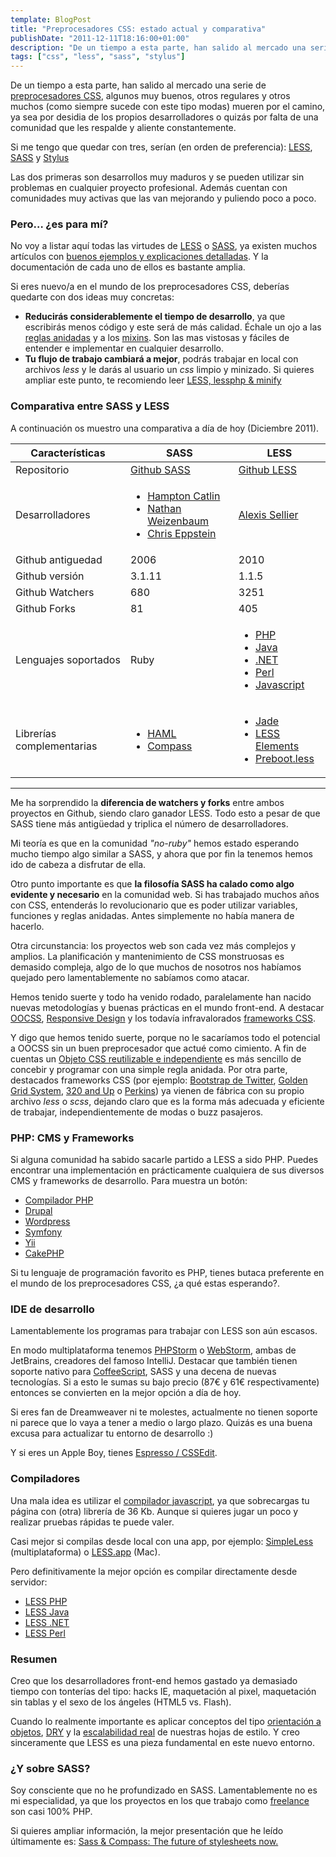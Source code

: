 ```yaml
---
template: BlogPost
title: "Preprocesadores CSS: estado actual y comparativa"
publishDate: "2011-12-11T18:16:00+01:00"
description: "De un tiempo a esta parte, han salido al mercado una serie de preprocesadores CSS, algunos muy buenos, otros regulares y otros muchos mueren por el camino."
tags: ["css", "less", "sass", "stylus"]
---
```


De un tiempo a esta parte, han salido al mercado una serie de [preprocesadores CSS](https://www.google.com/search?q=CSS+Preprocessor/), algunos muy buenos, otros regulares y otros muchos (como siempre sucede con este tipo modas) mueren por el camino, ya sea por desidia de los propios desarrolladores o quizás por falta de una comunidad que les respalde y aliente constantemente.

Si me tengo que quedar con tres, serían (en orden de preferencia):
[LESS](https://lesscss.org/), [SASS](https://sass-lang.com/) y
[Stylus](https://learnboost.github.com/stylus/)

Las dos primeras son desarrollos muy maduros y se pueden utilizar sin
problemas en cualquier proyecto profesional. Además cuentan con
comunidades muy activas que las van mejorando y puliendo poco a poco.

### Pero… ¿es para mí?

No voy a listar aquí todas las virtudes de [LESS](https://lesscss.org/) o
[SASS](https://sass-lang.com/), ya existen muchos artículos con [buenos
ejemplos y explicaciones
detalladas](https://coding.smashingmagazine.com/2011/09/09/an-introduction-to-less-and-comparison-to-sass "An Introduction To LESS, And Comparison To Sass").
Y la documentación de cada uno de ellos es bastante amplia.

Si eres nuevo/a en el mundo de los preprocesadores CSS, deberías
quedarte con dos ideas muy concretas:

- **Reducirás considerablemente el tiempo de desarrollo**, ya que
  escribirás menos código y este será de más calidad. Échale un ojo a
  las [reglas anidadas](https://lesscss.org/#-nested-rules) y a los
  [mixins](https://lesscss.org/#-mixins). Son las mas vistosas y
  fáciles de entender e implementar en cualquier desarrollo.
- **Tu flujo de trabajo cambiará a mejor**, podrás trabajar en local
  con archivos _less_ y le darás al usuario un _css_ limpio y
  minizado. Si quieres ampliar este punto, te recomiendo leer [LESS,
  lessphp & minify](https://blog.garciaechegaray.com/2011/12/07/less-lessphp-minify.html)

### Comparativa entre SASS y LESS

A continuación os muestro una comparativa a día de hoy (Diciembre 2011).

<table class="tables">
    <thead>
        <tr>
            <th>Características</th>
            <th>SASS</th>
            <th>LESS</th>
        </tr>
    </thead>
    <tbody>
        <tr>
            <td>Repositorio</td>
            <td><a href="https://github.com/nex3/sass">Github SASS</a></td>
            <td><a href="https://github.com/cloudhead/less.js)">Github LESS</a></td>
        </tr>
        <tr>
            <td>Desarrolladores</td>
            <td>
                <ul>
                    <li><a href="https://www.twitter.com/hcatlin">Hampton Catlin</a></li>
                    <li><a href="https://twitter.com/#!/nex3">Nathan Weizenbaum</a></li>
                    <li><a href="https://twitter.com/#!/chriseppstein">Chris Eppstein</a></li>
                </ul>
            </td>
            <td>
                <a href="https://twitter.com/cloudhead">Alexis Sellier</a>
            </td>
        </tr>
        <tr>
            <td>Github antiguedad</td>
            <td>2006</td>
            <td>2010</td>
        </tr>
        <tr>
            <td>Github versión</td>
            <td>3.1.11</td>
            <td>1.1.5</td>
        </tr>
        <tr>
            <td>Github Watchers</td>
            <td>680</td>
            <td>3251</td>
        </tr>
        <tr>
            <td>Github Forks</td>
            <td>81</td>
            <td>405</td>
        </tr>
        <tr>
            <td>Lenguajes soportados</td>
            <td>Ruby</td>
            <td>
                <ul>
                    <li><a href="https://leafo.net/lessphp/">PHP</a></li>
                    <li><a href="https://github.com/asual/lesscss-servlet">Java</a></li>
                    <li><a href="https://www.dotlesscss.org">.NET</a></li>
                    <li><a href="https://search.cpan.org/~drinchev/CSS-LESSp-0.86/lib/CSS/LESSp.pm">Perl</a></li>
                    <li><a href="https://github.com/cloudhead/less.js">Javascript</a></li>
                </ul>
            </td>
        </tr>
        <tr>
            <td>Librerías complementarias</td>
            <td>
                <ul>
                    <li><a href="https://haml-lang.com/">HAML</a></li>
                    <lI><a href="https://compass-style.org/">Compass</a></lI>
                </ul>
            </td>
            <td>
              <ul>
                  <li><a href="https://jade-lang.com/">Jade</a></li>
                  <li><a href="https://lesselements.com/">LESS Elements</a></li>
                  <li><a href="https://markdotto.com/bootstrap/">Preboot.less</a></li>
                </ul>
            </td>
        </tr>
   </tbody>
</table>

---

Me ha sorprendido la **diferencia de watchers y forks** entre ambos
proyectos en Github, siendo claro ganador LESS. Todo esto a pesar de que
SASS tiene más antigüedad y triplica el número de desarrolladores.

Mi teoría es que en la comunidad _"no-ruby"_ hemos estado esperando
mucho tiempo algo similar a SASS, y ahora que por fin la tenemos hemos
ido de cabeza a disfrutar de ella.

Otro punto importante es que **la filosofía SASS ha calado como algo
evidente y necesario** en la comunidad web. Si has trabajado muchos años
con CSS, entenderás lo revolucionario que es poder utilizar variables,
funciones y reglas anidadas. Antes simplemente no había manera de
hacerlo.

Otra circunstancia: los proyectos web son cada vez más complejos y
amplios. La planificación y mantenimiento de CSS monstruosas es demasido
compleja, algo de lo que muchos de nosotros nos habíamos quejado pero
lamentablemente no sabíamos como atacar.

Hemos tenido suerte y todo ha venido rodado, paralelamente han nacido
nuevas metodologías y buenas prácticas en el mundo front-end. A destacar
[OOCSS](https://es.scribd.com/doc/60772875/OOCSS-Version-anotada-janogarcia),
[Responsive
Design](https://www.alistapart.com/articles/responsive-web-design/) y los
todavía infravalorados [frameworks
CSS](https://speckyboy.com/2011/11/17/15-responsive-css-frameworks-worth-considering/).

Y digo que hemos tenido suerte, porque no le sacaríamos todo el
potencial a OOCSS sin un buen preprocesador que actué como cimiento. A
fin de cuentas un [Objeto CSS reutilizable e
independiente](https://github.com/stubbornella/oocss/wiki) es más
sencillo de concebir y programar con una simple regla anidada. Por otra
parte, destacados frameworks CSS (por ejemplo: [Bootstrap de
Twitter](https://twitter.github.com/bootstrap/), [Golden Grid
System](https://goldengridsystem.com/), [320 and
Up](https://stuffandnonsense.co.uk/projects/320andup/) o
[Perkins](https://p.erkins.com/)) ya vienen de fábrica con su propio
archivo _less_ o _scss_, dejando claro que es la forma más adecuada y
eficiente de trabajar, independientemente de modas o buzz pasajeros.

### PHP: CMS y Frameworks

Si alguna comunidad ha sabido sacarle partido a LESS a sido PHP. Puedes
encontrar una implementación en prácticamente cualquiera de sus diversos
CMS y frameworks de desarrollo. Para muestra un botón:

- [Compilador PHP](https://leafo.net/lessphp/)
- [Drupal](https://drupal.org/project/less)
- [Wordpress](https://wordpress.org/extend/plugins/wp-less)
- [Symfony](https://www.symfony-project.org/plugins/sfLESSPlugin)
- [Yii](https://www.yiiframework.com/extension/less)
- [CakePHP](https://github.com/Phally/less)

Si tu lenguaje de programación favorito es PHP, tienes butaca preferente
en el mundo de los preprocesadores CSS, ¿a qué estas esperando?.

### IDE de desarrollo

Lamentablemente los programas para trabajar con LESS son aún escasos.

En modo multiplataforma tenemos
[PHPStorm](https://www.jetbrains.com/phpstorm/) o
[WebStorm](https://www.jetbrains.com/webstorm/), ambas de JetBrains,
creadores del famoso IntelliJ. Destacar que también tienen soporte
nativo para [CoffeeScript](https://jashkenas.github.com/coffee-script),
SASS y una decena de nuevas tecnologías. Si a esto le sumas su bajo
precio (87€ y 61€ respectivamente) entonces se convierten en la mejor
opción a día de hoy.

Si eres fan de Dreamweaver ni te molestes, actualmente no tienen soporte
ni parece que lo vaya a tener a medio o largo plazo. Quizás es una buena
excusa para actualizar tu entorno de desarrollo :)

Y si eres un Apple Boy, tienes [Espresso /
CSSEdit](https://macrabbit.com/espresso).

### Compiladores

Una mala idea es utilizar el [compilador
javascript](https://github.com/cloudhead/less.js), ya que sobrecargas tu
página con (otra) librería de 36 Kb. Aunque si quieres jugar un poco y
realizar pruebas rápidas te puede valer.

Casi mejor si compilas desde local con una app, por ejemplo:
[SimpleLess](https://wearekiss.com/simpless) (multiplataforma) o
[LESS.app](https://incident57.com/less/) (Mac).

Pero definitivamente la mejor opción es compilar directamente desde
servidor:

- [LESS PHP](https://leafo.net/lessphp/)
- [LESS Java](https://github.com/asual/lesscss-servlet)
- [LESS .NET](https://www.dotlesscss.org)
- [LESS
  Perl](https://search.cpan.org/~drinchev/CSS-LESSp-0.86/lib/CSS/LESSp.pm)

### Resumen

Creo que los desarrolladores front-end hemos gastado ya demasiado tiempo
con tonterías del tipo: hacks IE, maquetación al pixel, maquetación sin
tablas y el sexo de los ángeles (HTML5 vs. Flash).

Cuando lo realmente importante es aplicar conceptos del tipo
[orientación a
objetos](https://www.slideshare.net/stubbornella/object-oriented-css),
[DRY](https://coding.smashingmagazine.com/2011/11/07/the-future-of-css-embracing-the-machine/)
y la [escalabilidad
real](https://37signals.com/svn/posts/3003-css-taking-control-of-the-cascade)
de nuestras hojas de estilo. Y creo sinceramente que LESS es una pieza
fundamental en este nuevo entorno.

### ¿Y sobre SASS?

Soy consciente que no he profundizado en SASS. Lamentablemente no es mi
especialidad, ya que los proyectos en los que trabajo como
[freelance](https://garciaechegaray.com/) son casi 100% PHP.

Si quieres ampliar información, la mejor presentación que he leído
últimamente es: [Sass & Compass: The future of stylesheets
now.](https://speakerdeck.com/u/imathis/p/sass-compass-the-future-of-stylesheets-now)
